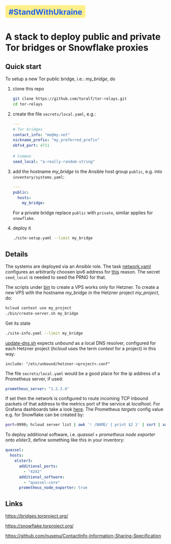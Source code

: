[![StandWithUkraine](https://raw.githubusercontent.com/vshymanskyy/StandWithUkraine/main/badges/StandWithUkraine.svg)](https://github.com/vshymanskyy/StandWithUkraine/blob/main/docs/README.md)

# A stack to deploy public and private Tor bridges or Snowflake proxies

## Quick start

To setup a new Tor public bridge, i.e.: _my_bridge_, do

1. clone this repo

   ```bash
   git clone https://github.com/toralf/tor-relays.git
   cd tor-relays
   ```

1. create the file `secrets/local.yaml`, e.g.:

   ```yaml
   ---
   # Tor bridges
   contact_info: "me@my.net"
   nickname_prefix: "my_preferred_prefix"
   obfs4_port: 4711

   # Common
   seed_local: "a-really-random-string"
   ```

1. add the hostname _my_bridge_ to the Ansible host group `public`, e.g. into `inventory/systems.yaml`:

   ```yaml
   ---
   public:
     hosts:
       my_bridge:
   ```

   For a private bridge replace `public` with `private`, similar applies for `snowflake`.

1. deploy it

   ```bash
   ./site-setup.yaml --limit my_bridge
   ```

## Details

The systems are deployed via an _Ansible_ role.
The task [network.yaml](./playbooks/roles/setup/tasks/network.yaml)
configures an arbitrarily choosen ipv6 address for [this](./playbooks/roles/setup/tasks/network.yaml#L2) reason.
The secret `seed_local` is needed to seed the PRNG for that.

The scripts under [bin](./bin) to create a VPS works only for Hetzner.
To create a new VPS with the hostname _my_bridge_ in the Hetzner project _my_project_, do:

```bash
hcloud context use my_project
./bin/create-server.sh my_bridge
```

Get its state

```bash
./site-info.yaml --limit my_bridge
```

[update-dns.sh](./bin/update-dns.sh) expects _unbound_ as a local DNS resolver,
configured for each Hetzner project (_hcloud_ uses the term _context_ for a project) in this way:

```config
include: "/etc/unbound/hetzner-<project>.conf"
```

The file `secrets/local.yaml` would be a good place for the ip address of a Prometheus server, if used:

```yaml
prometheus_server: "1.2.3.4"
```

If set then the network is configured to route incoming TCP inbound packets of that address
to the metrics port of the service at _localhost_.
For Grafana dashboards take a look [here](https://github.com/toralf/torutils/tree/main/dashboards).
The Prometheus _targets_ config value e.g. for Snowflake can be created by:

```bash
port=9999; hcloud server list | awk '! /NAME/ { print $2 }' | sort | xargs | sed -e 's,^,[",' -e 's,$,:'$port'"],' -e 's, ,:'$port'"\, ",g'
```

To deploy additional software, i.e. _quassel_ + _prometheus node exporter_ onto _elster3_,
define something like this in your inventory:

```yaml
quassel:
  hosts:
    elster3:
      additional_ports:
        - "4242"
      additional_software:
        - "quassel-core"
      prometheus_node_exporter: true
```

## Links

https://bridges.torproject.org/

https://snowflake.torproject.org/

https://github.com/nusenu/ContactInfo-Information-Sharing-Specification
